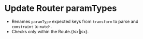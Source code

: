 # Update Router paramTypes

- Renames `paramType` expected keys from `transform` to parse and `constraint` to `match`.
- Checks only within the Route.{tsx|jsx}.
